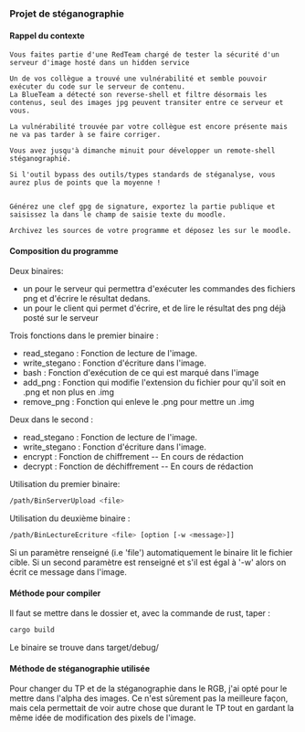 ### Projet de stéganographie

#### Rappel du contexte
```
Vous faites partie d'une RedTeam chargé de tester la sécurité d'un serveur d'image hosté dans un hidden service 

Un de vos collègue a trouvé une vulnérabilité et semble pouvoir exécuter du code sur le serveur de contenu.
La BlueTeam a détecté son reverse-shell et filtre désormais les contenus, seul des images jpg peuvent transiter entre ce serveur et vous.

La vulnérabilité trouvée par votre collègue est encore présente mais ne va pas tarder à se faire corriger.

Vous avez jusqu'à dimanche minuit pour développer un remote-shell stéganographié.

Si l'outil bypass des outils/types standards de stéganalyse, vous aurez plus de points que la moyenne !


Générez une clef gpg de signature, exportez la partie publique et saisissez la dans le champ de saisie texte du moodle.

Archivez les sources de votre programme et déposez les sur le moodle.
```

#### Composition du programme
Deux binaires:
- un pour le serveur qui permettra d'exécuter les commandes des fichiers png et d'écrire le résultat dedans.
- un pour le client qui permet d'écrire, et de lire le résultat des png déjà posté sur le serveur


Trois fonctions dans le premier binaire :
- read_stegano : Fonction de lecture de l'image.
- write_stegano : Fonction d'écriture dans l'image.
- bash : Fonction d'exécution de ce qui est marqué dans l'image
- add_png : Fonction qui modifie l'extension du fichier pour qu'il soit en .png et non plus en .img
- remove_png : Fonction qui enleve le .png pour mettre un .img

Deux dans le second :
- read_stegano : Fonction de lecture de l'image.
- write_stegano : Fonction d'écriture dans l'image.
- encrypt : Fonction de chiffrement -- En cours de rédaction
- decrypt : Fonction de déchiffrement -- En cours de rédaction

Utilisation du premier binaire:
```bash
/path/BinServerUpload <file>
```

Utilisation du deuxième binaire :
```bash
/path/BinLectureEcriture <file> [option [-w <message>]]
```
Si un paramètre renseigné (i.e 'file') automatiquement le binaire lit le fichier cible. Si un second paramètre est renseigné et s'il est égal à '-w' alors on écrit ce message dans l'image.

#### Méthode pour compiler
Il faut se mettre dans le dossier et, avec la commande de rust, taper :
```rust
cargo build
```
Le binaire se trouve dans target/debug/<bin>

#### Méthode de stéganographie utilisée

Pour changer du TP et de la stéganographie dans le RGB, j'ai opté pour le mettre dans l'alpha des images.
Ce n'est sûrement pas la meilleure façon, mais cela permettait de voir autre chose que durant le TP tout en gardant la même idée de modification des pixels de l'image.
